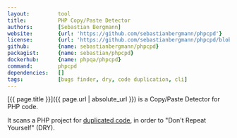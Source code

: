 ```yaml
---
layout:         tool
title:          PHP Copy/Paste Detector
authors:        [Sebastian Bergmann]
website:        {url: 'https://github.com/sebastianbergmann/phpcpd'}
license:        {url: 'https://github.com/sebastianbergmann/phpcpd/blob/master/LICENSE', label: 'BSD 3-clause "New" or "Revised" License'}
github:         {name: sebastianbergmann/phpcpd}
packagist:      {name: sebastian/phpcpd}               
dockerhub:      {name: phpqa/phpcpd}     
command:        phpcpd
dependencies:   []
tags:           [bugs finder, dry, code duplication, cli] 
---
```


[{{ page.title }}]({{ page.url | absolute_url }}) is a Copy/Paste Detector for PHP code.

<!--more--> 

It scans a PHP project for [duplicated code](http://en.wikipedia.org/wiki/Duplicate_code), in order to "Don't Repeat Yourself" (DRY).

